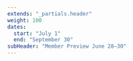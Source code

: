 ```yaml
---
extends: "_partials.header"
weight: 100
dates:
  start: "July 1"
  end: "September 30"
subHeader: "Member Preview June 28–30"
---
```

